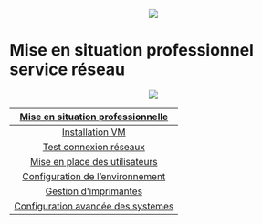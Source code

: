 <p align="center">
<a href="https://c.tenor.com/6ndm0Avg93MAAAAC/spy-x-family-anya.gif">
<img src="https://c.tenor.com/6ndm0Avg93MAAAAC/spy-x-family-anya.gif"/>
</a>
</p>

# Mise en situation professionnel service réseau 

<p align="center">
<a href="https://www.eni-training.com/portal/assets/images/logo_ENI_global.svg">
<img src="https://www.eni-training.com/portal/assets/images/logo_ENI_global.svg"/>
</a>
</p>


| <ins>**Mise en situation professionnelle**<ins> |
| :-----------------------------------------------------------------------------:   |
| [Installation VM](https://github.com/MGNXYZ/Cours/tree/main/Installation%20VM) |
| [Test connexion réseaux](https://github.com/MGNXYZ/Cours/tree/main/Test%20connexions%20réseaux)  |
| [Mise en place des utilisateurs](https://github.com/MGNXYZ/Cours/tree/main/Configuration%20des%20utilisateurs%20et%20de%20l’environnement)  |
| [Configuration de l’environnement](https://github.com/MGNXYZ/Cours/tree/main/Configuration%20de%20l’environnement%20de%20travail)  |
| [Gestion d'imprimantes](https://github.com/MGNXYZ/Cours/tree/main/Gestion%20d’imprimantes)  |
| [Configuration avancée des systemes](https://github.com/MGNXYZ/Cours/tree/main/Configuration%20avancée%20système%20Debian)  |
